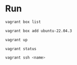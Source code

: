 # Run

```bash
vagrant box list

vagrant box add ubuntu-22.04.3

vagrant up

vagrant status

vagrant ssh <name>
```